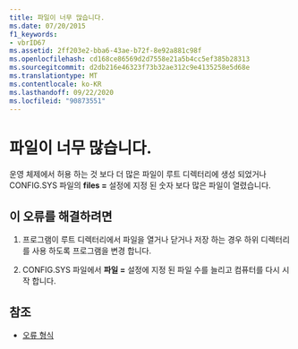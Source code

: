 ```yaml
---
title: 파일이 너무 많습니다.
ms.date: 07/20/2015
f1_keywords:
- vbrID67
ms.assetid: 2ff203e2-bba6-43ae-b72f-8e92a881c98f
ms.openlocfilehash: cd168ce86569d2d7558e21a5b4cc5ef385b28313
ms.sourcegitcommit: d2db216e46323f73b32ae312c9e4135258e5d68e
ms.translationtype: MT
ms.contentlocale: ko-KR
ms.lasthandoff: 09/22/2020
ms.locfileid: "90873551"
---
```

# <a name="too-many-files"></a>파일이 너무 많습니다.

운영 체제에서 허용 하는 것 보다 더 많은 파일이 루트 디렉터리에 생성 되었거나 CONFIG.SYS 파일의 **files =** 설정에 지정 된 숫자 보다 많은 파일이 열렸습니다.  
  
## <a name="to-correct-this-error"></a>이 오류를 해결하려면  
  
1. 프로그램이 루트 디렉터리에서 파일을 열거나 닫거나 저장 하는 경우 하위 디렉터리를 사용 하도록 프로그램을 변경 합니다.  
  
2. CONFIG.SYS 파일에서 **파일 =** 설정에 지정 된 파일 수를 늘리고 컴퓨터를 다시 시작 합니다.  
  
## <a name="see-also"></a>참조

- [오류 형식](../../programming-guide/language-features/error-types.md)
